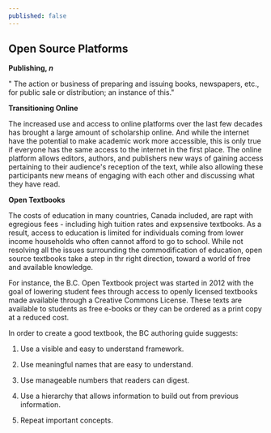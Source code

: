 ```yaml
---
published: false
---
```

## Open Source Platforms

**Publishing, _n_**

" The action or business of preparing and issuing books, newspapers, etc., for public sale or distribution; an instance of this." 

**Transitioning Online**

The increased use and access to online platforms over the last few decades has brought a large amount of scholarship online. And while the internet have the potential to make academic work more accessible, this is only true if everyone has the same access to the internet in the first place. The online platform allows editors, authors, and publishers new ways of gaining access pertaining to their audience's reception of the text, while also allowing these participants new means of engaging with each other and discussing what they have read.

**Open Textbooks**

The costs of education in many countries, Canada included, are rapt with egregious fees - including high tuition rates and expsensive textbooks. As a result, access to education is limited for individuals coming from lower income households who often cannot afford to go to school. While not resolving all the issues surrounding the commodification of education, open source textbooks take a step in thr right direction, toward a world of free and available knowledge. 

For instance, the B.C. Open Textbook project was started in 2012 with the goal of lowering student fees through access to openly licensed textbooks made available through a Creative Commons License. These texts are available to students as free e-books or they can be ordered as a print copy at a reduced cost. 

In order to create a good textbook, the BC authoring guide suggests:

1. Use a visible and easy to understand framework.

2. Use meaningful names that are easy to understand.

3. Use manageable numbers that readers can digest.

4. Use a hierarchy that allows information to build out from previous information.

5. Repeat important concepts.
